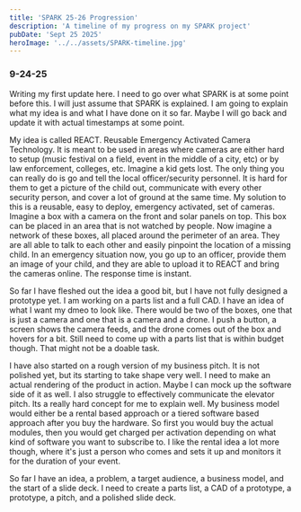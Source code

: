 ```yaml
---
title: 'SPARK 25-26 Progression'
description: 'A timeline of my progress on my SPARK project'
pubDate: 'Sept 25 2025'
heroImage: '../../assets/SPARK-timeline.jpg'
---
```



### 9-24-25
Writing my first update here. I need to go over what SPARK is at some point before this. I will just assume that SPARK is explained. I am going to explain what my idea is and what I have done on it so far. Maybe I will go back and update it with actual timestamps at some point. 

My idea is called REACT. Reusable Emergency Activated Camera Technology. It is meant to be used in areas where cameras are either hard to setup (music festival on a field, event in the middle of a city, etc) or by law enforcement, colleges, etc. Imagine a kid gets lost. The only thing you can really do is go and tell the local officer/security personnel. It is hard for them to get a picture of the child out, communicate with every other security person, and cover a lot of ground at the same time. My solution to this is a reusable, easy to deploy, emergency activated, set of cameras. Imagine a box with a camera on the front and solar panels on top. This box can be placed in an area that is not watched by people. Now imagine a network of these boxes, all placed around the perimeter of an area. They are all able to talk to each other and easily pinpoint the location of a missing child. In an emergency situation now, you go up to an officer, provide them an image of your child, and they are able to upload it to REACT and bring the cameras online. The response time is instant. 

So far I have fleshed out the idea a good bit, but I have not fully designed a prototype yet. I am working on a parts list and a full CAD. I have an idea of what I want my dmeo to look like. There would be two of the boxes, one that is just a camera and one that is a camera and a drone. I push a button, a screen shows the camera feeds, and the drone comes out of the box and hovers for a bit. Still need to come up with a parts list that is within budget though. That might not be a doable task. 

I have also started on a rough version of my business pitch. It is not polished yet, but its starting to take shape very well. I need to make an actual rendering of the product in action. Maybe I can mock up the software side of it as well. I also struggle to effectively communicate the elevator pitch. Its a really hard concept for me to explain well. My business model would either be a rental based approach or a tiered software based approach after you buy the hardware. So first you would buy the actual modules, then you would get charged per activation depending on what kind of software you want to subscribe to. I like the rental idea a lot more though, where it's just a person who comes and sets it up and monitors it for the duration of your event. 

So far I have an idea, a problem, a target audience, a business model, and the start of a slide deck. I need to create a parts list, a CAD of a prototype, a prototype, a pitch, and a polished slide deck. 